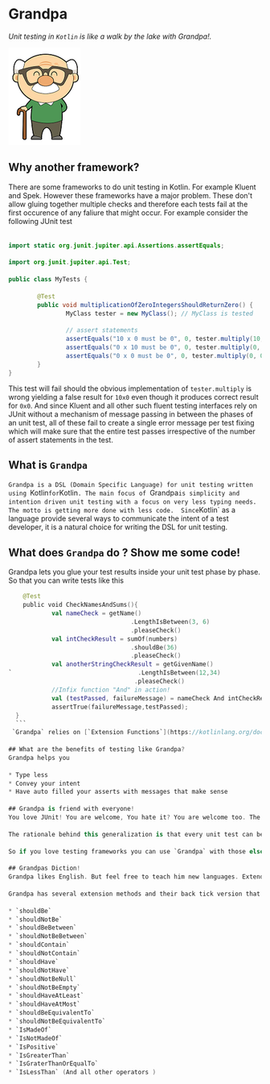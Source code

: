 # Grandpa
_Unit testing in `Kotlin` is like a walk by the lake with Grandpa!._ 

![Alt text](https://github.com/sudipto80/Grandpa/blob/master/free-cute-cartoon-grandpa-clip-art-jeiws6-clipart.png)

## Why another framework? 
There are some frameworks to do unit testing in Kotlin. For example Kluent and Spek. However these frameworks have a major problem. 
These don't allow gluing together multiple checks and therefore each tests fail at the first occurence of any faliure that might occur. For example consider the following JUnit test 

```java

import static org.junit.jupiter.api.Assertions.assertEquals;

import org.junit.jupiter.api.Test;

public class MyTests {

        @Test
        public void multiplicationOfZeroIntegersShouldReturnZero() {
                MyClass tester = new MyClass(); // MyClass is tested

                // assert statements
                assertEquals("10 x 0 must be 0", 0, tester.multiply(10, 0));
                assertEquals("0 x 10 must be 0", 0, tester.multiply(0, 10));
                assertEquals("0 x 0 must be 0", 0, tester.multiply(0, 0));
        }
}
```
This test will fail should the obvious implementation of `tester.multiply` is wrong yielding a false result for `10x0` even though it produces correct result for `0x0`. And since Kluent and all other such fluent testing interfaces rely on JUnit without a mechanism of message passing in between the phases of an unit test, all of these fail to create a single error message per test fixing which will make sure that the entire test passes irrespective of the number of assert statements in the test. 

## What is `Grandpa`
`Grandpa is a DSL (Domain Specific Language) for unit testing written using `Kotlin` for `Kotlin`. The main focus of `Grandpa` is simplicity and intention driven unit testing with a focus on very less typing needs. The motto is getting more done with less code. 
Since `Kotlin` as a language provide several ways to communicate the intent of a test developer, it is a natural choice for writing the DSL for unit testing. 

## What does `Grandpa` do ? Show me some code!
Grandpa lets you glue your test results inside your unit test phase by phase. So that you can write tests like this 

````kotlin
    @Test
    public void CheckNamesAndSums(){
            val nameCheck = getName()
                                  .LengthIsBetween(3, 6)
                                  .pleaseCheck()
            val intCheckResult = sumOf(numbers)
                                  .shouldBe(36)
                                  .pleaseCheck()
            val anotherStringCheckResult = getGivenName()
`                                   .LengthIsBetween(12,34)
                                   .pleaseCheck()
            //Infix function "And" in action!
            val (testPassed, failureMessage) = nameCheck And intCheckResult And anotherStringCheckResult
            assertTrue(failureMessage,testPassed);
  }
  ```
 `Grandpa` relies on [`Extension Functions`](https://kotlinlang.org/docs/reference/extensions.html) and [`Infix`](https://kotlinlang.org/docs/reference/functions.html) functions feature of `Kotlin`

## What are the benefits of testing like Grandpa?
Grandpa helps you 

* Type less 
* Convey your intent 
* Have auto filled your asserts with messages that make sense 

## Grandpa is friend with everyone!
You love JUnit! You are welcome, You hate it? You are welcome too. The biggest fallacy of unit testing is that we need an unit testing framework for unit testing. How comfortable! Trust me all unit testing framework can just boil down to one function. A function that can assert the truthfulness of a given expression. In JUNit it is `assertTrue`. In NUnit it is `Assert.IsTrue` 

The rationale behind this generalization is that every unit test can be written such that it will be enough to test the truthfulness of an expression or multiple such expressions. Where test frameworks help is that they provide a multitude of overloads of several methods to test the equality and in-equality of several expressions. All that overloads can disappear and you should still be able to unit test with `assertTrue` or equivalent functions in other frameworks. `Grandpa` helps you celebrate this! 

So if you love testing frameworks you can use `Grandpa` with those else you can use `Grandpa` inside your project and just use if conditions. 

## Grandpas Diction!
Grandpa likes English. But feel free to teach him new languages. Extending is really simple and the result is awesome. You can now write your unit tests in your language (Well almost!)

Grandpa has several extension methods and their back tick version that improves readability. Here are some of his phrases. He really likes to start his phrases with `should`. 

* `shouldBe`
* `shouldNotBe`
* `shouldBeBetween` 
* `shouldNotBeBetween`
* `shouldContain`
* `shouldNotContain`
* `shouldHave`
* `shouldNotHave`
* `shouldNotBeNull`
* `shouldNotBeEmpty`
* `shouldHaveAtLeast`
* `shouldHaveAtMost`
* `shouldBeEquivalentTo`
* `shouldNotBeEquivalentTo`
* `IsMadeOf`
* `IsNotMadeOf`
* `IsPositive`
* `IsGreaterThan`
* `IsGraterThanOrEqualTo`
* `IsLessThan` (And all other operators )

